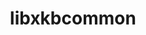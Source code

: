 ---
title: "libxkbcommon"
layout: cache
categories: [package, develop-2024-08-04]
meta: {"versions": ["1.7.0"], "compilers": ["gcc@=11.1.0", "oneapi@=2024.2.0"], "oss": ["ubuntu20.04", "ubuntu22.04"], "platforms": ["linux"], "targets": ["x86_64_v3"], "stacks": ["data-vis-sdk", "e4s-oneapi", "root"], "num_specs": 2, "num_specs_by_stack": {"data-vis-sdk": 1, "root": 2, "e4s-oneapi": 1}}
spec_details: [{"hash": "p3rl6nkmmo67t3ei4pjokbyfqdayyya5", "compiler": "gcc@=11.1.0", "versions": ["1.7.0"], "os": "ubuntu20.04", "platform": "linux", "target": "x86_64_v3", "variants": ["build_system=meson", "buildtype=release", "default_library=shared", "~strip", "~wayland"], "stacks": ["data-vis-sdk", "root"], "size": "-", "tarball": "https://binaries.spack.io/releases/develop-2024-08-04/build_cache/linux-ubuntu20.04-x86_64_v3/gcc-11.1.0/libxkbcommon-1.7.0/linux-ubuntu20.04-x86_64_v3-gcc-11.1.0-libxkbcommon-1.7.0-p3rl6nkmmo67t3ei4pjokbyfqdayyya5.spack"}, {"hash": "xbuijeht43jnhv4rp4c3anvfvwle65d5", "compiler": "oneapi@=2024.2.0", "versions": ["1.7.0"], "os": "ubuntu22.04", "platform": "linux", "target": "x86_64_v3", "variants": ["build_system=meson", "buildtype=release", "default_library=shared", "~strip", "~wayland"], "stacks": ["e4s-oneapi", "root"], "size": "-", "tarball": "https://binaries.spack.io/releases/develop-2024-08-04/build_cache/linux-ubuntu22.04-x86_64_v3/oneapi-2024.2.0/libxkbcommon-1.7.0/linux-ubuntu22.04-x86_64_v3-oneapi-2024.2.0-libxkbcommon-1.7.0-xbuijeht43jnhv4rp4c3anvfvwle65d5.spack"}]
---
